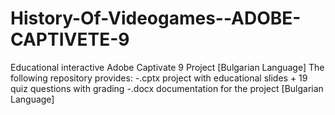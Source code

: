 # History-Of-Videogames--ADOBE-CAPTIVETE-9
Educational interactive Adobe Captivate 9 Project [Bulgarian Language]
The following repository provides:
-.cptx project with educational slides + 19 quiz questions with grading
-.docx documentation for the project [Bulgarian Language]
